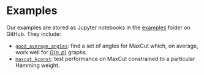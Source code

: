 # Examples

Our examples are stored as Jupyter notebooks in the [examples](https://github.com/lanl/JuliQAOA.jl/tree/main/examples) folder on GitHub. They include:

- [`good_average_angles`](https://github.com/lanl/JuliQAOA.jl/blob/main/examples/good_average_angles.ipynb): 
    find a set of angles for MaxCut which, on average, work well for [$G(n,p)$](https://en.wikipedia.org/wiki/Erdős–Rényi_model) graphs.
- [`maxcut_kconst`](https://github.com/lanl/JuliQAOA.jl/blob/main/examples/maxcut_kconst.ipynb): test performance on MaxCut constrained to a particular Hamming weight.

